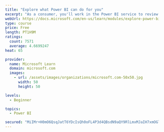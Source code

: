 ```yaml
---
title: "Explore what Power BI can do for you"
excerpt: "As a consumer, you'll work in the Power BI service to review and interact with content that has been shared with you. This module provides the foundational information that you need to work effectively in the Power BI service."
webUrl: https://docs.microsoft.com/en-us/learn/modules/explore-power-bi-service/
type: course
price: Free
length: PT1H9M
ratings:
  count: 7571
  average: 4.6699247
heat: 65

provider:
  name: Microsoft Learn
  domain: microsoft.com
  images:
    - url: /assets/images/organizations/microsoft.com-50x50.jpg
      width: 50
      height: 50

levels:
  - Beginner

topics:
  - Power BI

secured: "MiIMr+H0mO6QsqJatT6YDcIsQh0oFL4P3d4QBsdN9aQY9RlLmxMJaIH7xmOGl+ShumvNUh0wpLL+kfS46pks+0r9MPenUDaFjmp9R3LCypSL3oWGJD/yCYXibsGiQ02pff+xXUMyVCiXopDZ6eMDeRct98B69z6pHZEHJq/C14xXWA8SLH2WJ7un2zaPekZJGTDQmz7hrdws4Y8JZmPo/5L1TCuPbVXDnTORIeUM2+bMrueHv/zbkNZI+Pg8sjzfA5JVrRYlbV+lXzenxjSAyjZLLQzWfm5v2tsV5r6PTZwXgknR+i5OJMDV2hat9F8x8leztDFPRQx4YNsvfAtR6OPUx0SsS48H7nu4HbASAlMF6Kh277WfU4+QcJd23Z60xva4s4RQriQNm2D6Y+J7DQxvP5B9ItvBqvMtGPzQHnU=;xgXHBqAZDbs9CFczwtK2SQ=="
---
```


